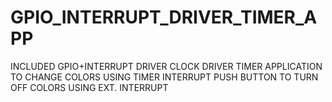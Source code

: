 # GPIO_INTERRUPT_DRIVER_TIMER_APP
 INCLUDED 
 GPIO+INTERRUPT DRIVER
 CLOCK DRIVER
TIMER APPLICATION TO CHANGE COLORS USING TIMER INTERRUPT
PUSH BUTTON TO TURN OFF COLORS USING EXT. INTERRUPT